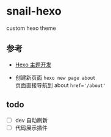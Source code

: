 # snail-hexo
custom hexo theme 


## 参考
- [Hexo 主题开发](https://www.cnblogs.com/yyhh/p/11058985.html)

- 创建新页面
`hexo new page about`  
页面直接导航到 about `href='/about'`  


## todo
- [ ] dev 自动刷新
- [ ] 代码展示插件